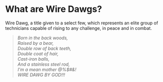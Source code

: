# What are Wire Dawgs?

Wire Dawg, a title given to a select few, which represents an elite group 
of technicians capable of rising to any challenge, in peace and in combat. 

> _Born in the back woods,  
> Raised by a bear,  
> Double row of back teeth,  
> Double coat of hair,  
> Cast-iron balls,  
> And a stainless steel rod,  
> I'm a mean mother
> @%$#&!  
> WIRE DAWG BY GOD!!!_  


